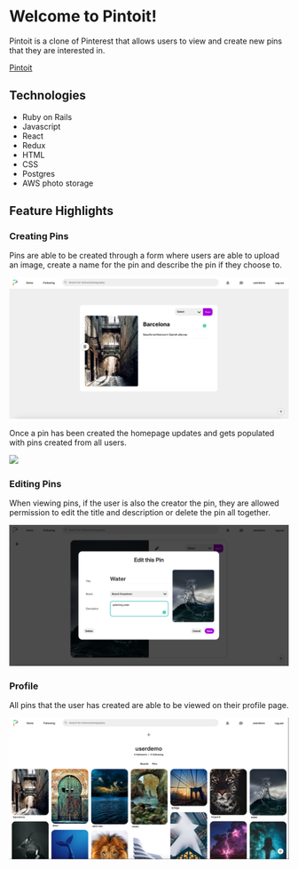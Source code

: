 # Welcome to Pintoit!

Pintoit is a clone of Pinterest that allows users to view and create new pins that they are interested in.

[Pintoit](https://pintoit.herokuapp.com/)

## Technologies
* Ruby on Rails
* Javascript
* React
* Redux
* HTML
* CSS
* Postgres
* AWS photo storage

## Feature Highlights

### Creating Pins

Pins are able to be created through a form where users are able to upload an image, create a name for the pin and describe the pin if they choose to.

![](https://github.com/karlfleener/pintoit/blob/master/app/assets/images/pins/pin_create.png)

Once a pin has been created the homepage updates and gets populated with pins created from all users.

![](https://github.com/karlfleener/pintoit/blob/master/app/assets/images/pins/homepage.png)

### Editing Pins

When viewing pins, if the user is also the creator the pin, they are allowed permission to edit the title and description or delete the pin all together.

![](https://github.com/karlfleener/pintoit/blob/master/app/assets/images/pins/pin_edit.png)

### Profile

All pins that the user has created are able to be viewed on their profile page.

![](https://github.com/karlfleener/pintoit/blob/master/app/assets/images/pins/profile.png)
